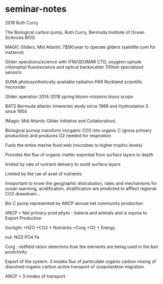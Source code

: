 # seminar-notes

2018
Ruth Curry

The Biological carbon pump, Ruth Curry, Bermuda Institute of Ocean Sciences BIOS

MAGIC Gliders, Mid Atlantic
7$5K/year to operate gliders (satellite com for instance)

Glider operations/science with IFM/GEOMAR
CTD, oxygenn optode chlorophyl fluorescience and optical backscatter 700nm
specialized sensors:

SUNA
photosynthetically available radiation PAR
Rockland scientific microrider

Glider operation 2014-2018
spring bloom missions
biuos scope

BATS Bermuda atlantic timereries study since 1988 and Hydrostation S since 1954

(Magic: Mid Atlantic Glider Initiative and Collaboration)

Biological pumop
transform inorganic CO2 into organic C (gross primary production) and produces O2 needed for respiration

Fuels the entire marine food web (microbes to higher trophic levels)

Provides the flux of organic matter exported from surface layers to depth

limited by rate of nutrient delivery to sunlit surface layers

Limited by the rae of avail of nutrients

Imoportant to know the geographic distrubution, rates and mechanisms for ocean warming, acidification, stratification are predicted to afffect regional CO2 drawdown...

Bio C pump represented by ANCP annual net community production

ANCP = Net primary prod phyto - bateria and animals and is equiva to Export Production

Sunlight +H2O +CO2 + Nutrients =Corg +O2 + Energy

nut: NO3 PO4 Fe

Corg : redfield ration determins how the elements are being used in the biol prodctivity

Export of the system:  3 modes 
flux of particulate organic carbon
mixing of dissolved organic carbon
active transport of zoopolankton migration

ANCP = 3 modes of transport 
